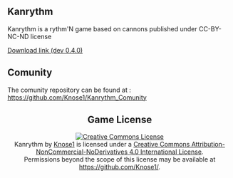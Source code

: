 ## Kanrythm
Kanrythm is a rythm'N game based on cannons published under CC-BY-NC-ND license

[Download link (dev 0.4.0)](https://github.com/Knose1/Kanrythm/releases/download/v0.4.0-dev/Dev.0.4.0.zip)

## Comunity
The comunity repository can be found at :
https://github.com/Knose1/Kanrythm_Comunity

<h2 align="center">Game License</h2>
<p align="center">
<a rel="license" href="http://creativecommons.org/licenses/by-nc-nd/4.0/"><img alt="Creative Commons License" style="border-width:0" src="https://i.creativecommons.org/l/by-nc-nd/4.0/88x31.png" /></a><br /><span xmlns:dct="http://purl.org/dc/terms/" property="dct:title">Kanrythm</span> by <a xmlns:cc="http://creativecommons.org/ns#" href="https://github.com/Knose1/Kanrythm" property="cc:attributionName" rel="cc:attributionURL">Knose1</a> is licensed under a <a rel="license" href="http://creativecommons.org/licenses/by-nc-nd/4.0/">Creative Commons Attribution-NonCommercial-NoDerivatives 4.0 International License</a>.<br />Permissions beyond the scope of this license may be available at <a xmlns:cc="http://creativecommons.org/ns#" href="https://github.com/Knose1/" rel="cc:morePermissions">https://github.com/Knose1/</a>.
</p>

